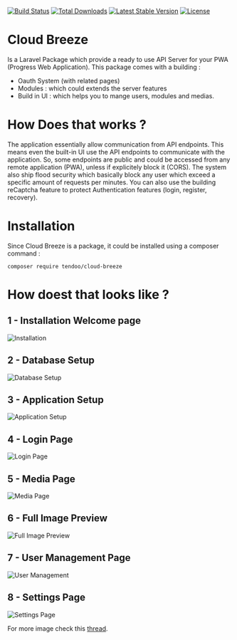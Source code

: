 [![Build Status](https://travis-ci.org/Tendoo/cms.svg?branch=master)](https://travis-ci.org/Tendoo/cms)
<a href="https://packagist.org/packages/tendoo/cms"><img src="https://poser.pugx.org/tendoo/cms/d/total.svg" alt="Total Downloads"></a>
<a href="https://packagist.org/packages/tendoo/cms"><img src="https://poser.pugx.org/tendoo/cms/v/stable.svg" alt="Latest Stable Version"></a>
<a href="https://packagist.org/packages/tendoo/cms"><img src="https://poser.pugx.org/tendoo/cms/license.svg" alt="License"></a>

# Cloud Breeze
Is a Laravel Package which provide a ready to use API Server for your PWA (Progress Web Application). This package comes with a building : 
- Oauth System (with related pages)
- Modules : which could extends the server features
- Build in UI : which helps you to mange users, modules and medias.

# How Does that works ?
The application essentially allow communication from API endpoints. This means even the built-in UI use the API endpoints to communicate with the application. So, some endpoints are public and could be accessed from any remote application (PWA), unless if explicitely block it (CORS). The system also ship flood security which basically block any user which exceed a specific amount of requests per minutes. You can also use the building reCaptcha feature to protect Authentication features (login, register, recovery).

# Installation
Since Cloud Breeze is a package, it could be installed using a composer command : 

`composer require tendoo/cloud-breeze`

# How doest that looks like ?
## 1 - Installation Welcome page
![Installation](https://user-images.githubusercontent.com/5265663/52858180-b749d480-3129-11e9-950a-c9216eacf0dc.png)

## 2 - Database Setup
![Database Setup](https://user-images.githubusercontent.com/5265663/52856253-34724b00-3124-11e9-8cb0-c27db5267d82.png)

## 3 - Application Setup
![Application Setup](https://user-images.githubusercontent.com/5265663/52856336-6c798e00-3124-11e9-8f82-b3fddc522018.png)

## 4 - Login Page
![Login Page](https://user-images.githubusercontent.com/5265663/52856378-887d2f80-3124-11e9-9fa6-6334901576f3.png)

## 5 - Media Page
![Media Page](https://user-images.githubusercontent.com/5265663/52856731-79e34800-3125-11e9-9dd0-c7152d15ab63.png)

## 6 - Full Image Preview
![Full Image Preview](https://user-images.githubusercontent.com/5265663/52856798-aac37d00-3125-11e9-98fa-d2aa4dd0657f.png)

## 7 - User Management Page
![User Management](https://user-images.githubusercontent.com/5265663/52856818-bb73f300-3125-11e9-8e75-733734e94e1e.png)

## 8 - Settings Page
![Settings Page](https://user-images.githubusercontent.com/5265663/52856871-dba3b200-3125-11e9-9010-624ba4e83545.png)

For more image check this [thread](https://github.com/Tendoo/cms/issues/7).
